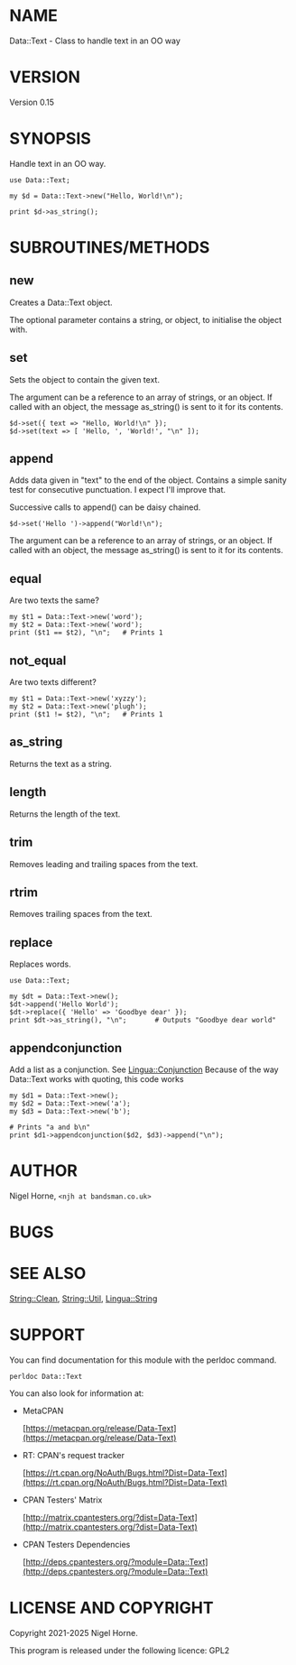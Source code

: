 # NAME

Data::Text - Class to handle text in an OO way

# VERSION

Version 0.15

# SYNOPSIS

Handle text in an OO way.

    use Data::Text;

    my $d = Data::Text->new("Hello, World!\n");

    print $d->as_string();

# SUBROUTINES/METHODS

## new

Creates a Data::Text object.

The optional parameter contains a string, or object, to initialise the object with.

## set

Sets the object to contain the given text.

The argument can be a reference to an array of strings, or an object.
If called with an object, the message as\_string() is sent to it for its contents.

    $d->set({ text => "Hello, World!\n" });
    $d->set(text => [ 'Hello, ', 'World!', "\n" ]);

## append

Adds data given in "text" to the end of the object.
Contains a simple sanity test for consecutive punctuation.
I expect I'll improve that.

Successive calls to append() can be daisy chained.

    $d->set('Hello ')->append("World!\n");

The argument can be a reference to an array of strings, or an object.
If called with an object, the message as\_string() is sent to it for its contents.

## equal

Are two texts the same?

    my $t1 = Data::Text->new('word');
    my $t2 = Data::Text->new('word');
    print ($t1 == $t2), "\n";   # Prints 1

## not\_equal

Are two texts different?

    my $t1 = Data::Text->new('xyzzy');
    my $t2 = Data::Text->new('plugh');
    print ($t1 != $t2), "\n";   # Prints 1

## as\_string

Returns the text as a string.

## length

Returns the length of the text.

## trim

Removes leading and trailing spaces from the text.

## rtrim

Removes trailing spaces from the text.

## replace

Replaces words.

    use Data::Text;

    my $dt = Data::Text->new();
    $dt->append('Hello World');
    $dt->replace({ 'Hello' => 'Goodbye dear' });
    print $dt->as_string(), "\n";       # Outputs "Goodbye dear world"

## appendconjunction

Add a list as a conjunction.  See [Lingua::Conjunction](https://metacpan.org/pod/Lingua%3A%3AConjunction)
Because of the way Data::Text works with quoting,
this code works

    my $d1 = Data::Text->new();
    my $d2 = Data::Text->new('a');
    my $d3 = Data::Text->new('b');

    # Prints "a and b\n"
    print $d1->appendconjunction($d2, $d3)->append("\n");

# AUTHOR

Nigel Horne, `<njh at bandsman.co.uk>`

# BUGS

# SEE ALSO

[String::Clean](https://metacpan.org/pod/String%3A%3AClean), [String::Util](https://metacpan.org/pod/String%3A%3AUtil), [Lingua::String](https://metacpan.org/pod/Lingua%3A%3AString)

# SUPPORT

You can find documentation for this module with the perldoc command.

    perldoc Data::Text

You can also look for information at:

- MetaCPAN

    [https://metacpan.org/release/Data-Text](https://metacpan.org/release/Data-Text)

- RT: CPAN's request tracker

    [https://rt.cpan.org/NoAuth/Bugs.html?Dist=Data-Text](https://rt.cpan.org/NoAuth/Bugs.html?Dist=Data-Text)

- CPAN Testers' Matrix

    [http://matrix.cpantesters.org/?dist=Data-Text](http://matrix.cpantesters.org/?dist=Data-Text)

- CPAN Testers Dependencies

    [http://deps.cpantesters.org/?module=Data::Text](http://deps.cpantesters.org/?module=Data::Text)

# LICENSE AND COPYRIGHT

Copyright 2021-2025 Nigel Horne.

This program is released under the following licence: GPL2
